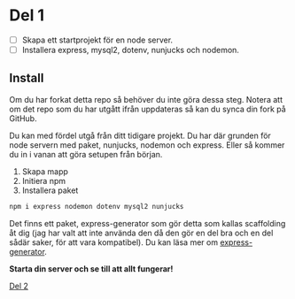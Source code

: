 # Del 1

- [ ] Skapa ett startprojekt för en node server.
- [ ] Installera express, mysql2, dotenv, nunjucks och nodemon.

## Install

Om du har forkat detta repo så behöver du inte göra dessa steg.
Notera att om det repo som du har utgått ifrån uppdateras så kan du synca din fork på GitHub.

Du kan med fördel utgå från ditt tidigare projekt. Du har där grunden för node servern med paket, nunjucks, nodemon och express. Eller så kommer du in i vanan att göra setupen från början.

1. Skapa mapp
2. Initiera npm
3. Installera paket

```bash
npm i express nodemon dotenv mysql2 nunjucks
```

Det finns ett paket, express-generator som gör detta som kallas scaffolding åt dig (jag har valt att inte använda den då den gör en del bra och en del sådär saker, för att vara kompatibel). Du kan läsa mer om [express-generator](https://expressjs.com/en/starter/generator.html).

**Starta din server och se till att allt fungerar!**

[Del 2](part-2.md)